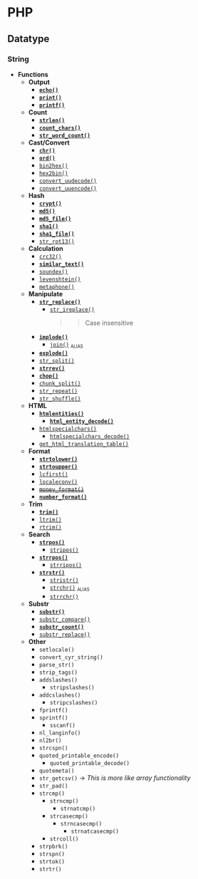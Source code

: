 # PHP
## Datatype
### String
- **Functions**
    - **Output**
        - [**`echo()`**](str-output-echo.php)
        - [**`print()`**](str-output-print.php)
        - [**`printf()`**](str-output-printf.php)
    - **Count**
        - [**`strlen()`**](str-count-len.php)
        - [**`count_chars()`**](str-count-chars.php)
        - [**`str_word_count()`**](str-count-word.php)
    - **Cast/Convert**
        - [**`chr()`**](str-conv-char-ord.php)
        - [**`ord()`**](str-conv-char-ord.php)
        - [`bin2hex()`](str-conv-bin-hex.php)
        - [`hex2bin()`](str-conv-bin-hex.php)
        - [`convert_uudecode()`](str-conv-uu-encode-decode.php)
        - [`convert_uuencode()`](str-conv-uu-encode-decode.php)
    - **Hash**
        - [**`crypt()`**](str-hash-crypt.php)
        - [**`md5()`**](str-hash-crypt.php)
        - [**`md5_file()`**](str-hash-file.php)
        - [**`sha1()`**](str-hash-crypt.php)
        - [**`sha1_file()`**](str-hash-file.php)
        - [`str_rot13()`](str-hash-crypt.php)
    - **Calculation**
        - [`crc32()`](str-calc-crc.php)
        - [**`similar_text()`**](str-calc-similar-text.php)
        - [`soundex()`](str-calc-soundex.php)
        - [`levenshtein()`](str-calc-levenshtein.php)
        - [`metaphone()`](str-calc-metaphone.php)
    - **Manipulate**
        - [**`str_replace()`**](str-man-replace.php)
            - [`str_ireplace()`](str-man-replace.php)
                >> Case insensitive
        - [**`implode()`**](str-man-split-join.php)
            - [`join()`](str-man-split-join.php) <small><sub>ALIAS</sub></small>
        - [**`explode()`**](str-man-split-join.php)
        - [`str_split()`](str-man-split-join.php)
        - [**`strrev()`**](str-man-str-rev.php)
        - [**`chop()`**](str-man-chop.php)
        - [`chunk_split()`](str-man-chunk-split.php)
        - [`str_repeat()`](str-man-repeat.php)
        - [`str_shuffle()`](str-man-shuffle.php)
    - **HTML**
        - [**`htmlentities()`**](str-html.php)
            - [**`html_entity_decode()`**](str-html.php)
        - [`htmlspecialchars()`](str-html.php)
            - [`htmlspecialchars_decode()`](str-html.php)
        - [`get_html_translation_table()`](str-html-trans-table.php)
    - **Format**
        - [**`strtolower()`**](str-format-upper-lower.php)
        - [**`strtoupper()`**](str-format-upper-lower.php)
        - [`lcfirst()`](str-format-lc-first.php)
        - [`localeconv()`](str-format-locale-conv.php)
        - [~~`money_format()`~~](str-format-money.php)
        - [**`number_format()`**](str-format-number.php)
    - **Trim**
        - [**`trim()`**](str-trim.php)
        - [`ltrim()`](str-trim.php)
        - [`rtrim()`](str-trim.php)
    - **Search**
        - [**`strpos()`**](str-search.php)
            - [`stripos()`](str-search.php)
        - [**`strrpos()`**](str-search.php)
            - [`strripos()`](str-search.php)
        - [**`strstr()`**](str-str.php)
            - [`stristr()`](str-str.php)
            - [`strchr()`](str-chr.php) <small><sub>ALIAS</sub></small>
            - [`strrchr()`](str-chr.php)
    - **Substr**
        - [**`substr()`**](str-sub.php)
        - [`substr_compare()`](str-sub-cmp.php)
        - [**`substr_count()`**](str-sub.php)
        - [`substr_replace()`](str-sub-rep.php)
    - **Other**
        - `setlocale()`
        - `convert_cyr_string()`
        - `parse_str()`
        - `strip_tags()`
        - `addslashes()`
            - `stripslashes()`
        - `addcslashes()`
            - `stripcslashes()`
        - `fprintf()`
        - `sprintf()`
            - `sscanf()`
        - `nl_langinfo()`
        - `nl2br()`
        - `strcspn()`
        - `quoted_printable_encode()`
            - `quoted_printable_decode()`
        - `quotemeta()`
        - `str_getcsv()` -> *This is more like array functionality*
        - `str_pad()`
        - `strcmp()`
            - `strncmp()`
                - `strnatcmp()`
            - `strcasecmp()`
                - `strncasecmp()`
                    - `strnatcasecmp()`
            - `strcoll()`
        - `strpbrk()`
        - `strspn()`
        - `strtok()`
        - `strtr()`